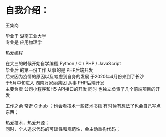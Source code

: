 # 自我介绍：

王集岗

毕业于 湖南工业大学  
专业是 应用物理学

热爱编程

在大三的时候开始自学编程 Python / C / PHP / JavaScript  
毕业后 的第一份工作 从事的是 PHP后端开发  
后来因为疫情的原因以及考虑到自身的发展 于2020年4月份来到了长沙  
于5月中旬进入 湖南万家丽集团 从事 PHP后端开发  
主要负责 公司小程序和H5 API接口的开发 同时 也独立负责了几个前端项目的开发


工作之余 常逛 Github ；也会看技术一些技术书籍
有时候有想法了也会自己写点东西；

热爱技术，热爱开源；  
同时，个人追求代码的可读性和规范性，会主动重构代码；








